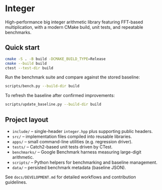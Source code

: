 # Integer

High-performance big integer arithmetic library featuring FFT-based multiplication, with a modern CMake build, unit tests, and repeatable benchmarks.

## Quick start

```bash
cmake -S . -B build -DCMAKE_BUILD_TYPE=Release
cmake --build build
ctest --test-dir build
```

Run the benchmark suite and compare against the stored baseline:

```bash
scripts/bench.py --build-dir build
```

To refresh the baseline after confirmed improvements:

```bash
scripts/update_baseline.py --build-dir build
```

## Project layout

- `include/` – single-header `integer.hpp` plus supporting public headers.
- `src/` – implementation files compiled into reusable libraries.
- `apps/` – small command-line utilities (e.g. regression driver).
- `tests/` – Catch2-based unit tests driven by CTest.
- `benchmarks/` – Google Benchmark harness measuring large-digit arithmetic.
- `scripts/` – Python helpers for benchmarking and baseline management.
- `data/` – persisted benchmark metadata (baseline JSON).

See `docs/DEVELOPMENT.md` for detailed workflows and contribution guidelines.
